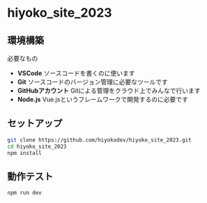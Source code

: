 # hiyoko_site_2023

## 環境構築
必要なもの
- **VSCode**
ソースコードを書くのに使います
- **Git**
ソースコードのバージョン管理に必要なツールです
- **GitHubアカウント**
Gitによる管理をクラウド上でみんなで行います
- **Node.js**
Vue.jsというフレームワークで開発するのに必要です


## セットアップ

```sh
git clone https://github.com/hiyokodev/hiyoko_site_2023.git
cd hiyoko_site_2023
npm install
```

## 動作テスト

```sh
npm run dev
```

<!-- ### Compile and Minify for Production

```sh
npm run build
```

### Run Unit Tests with [Vitest](https://vitest.dev/)

```sh
npm run test:unit
```

### Lint with [ESLint](https://eslint.org/)

```sh
npm run lint
``` -->
